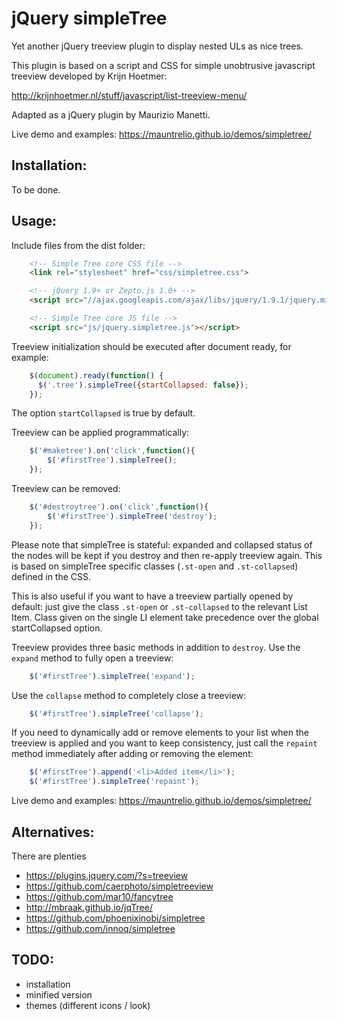 # jQuery simpleTree

Yet another jQuery treeview plugin to display nested ULs as nice trees.

This plugin is based on a script and CSS for simple unobtrusive javascript treeview developed by Krijn Hoetmer:

http://krijnhoetmer.nl/stuff/javascript/list-treeview-menu/

Adapted as a jQuery plugin by Maurizio Manetti.

Live demo and examples: https://mauntrelio.github.io/demos/simpletree/

## Installation:

To be done.

## Usage:

Include files from the dist folder:

```html
	<!-- Simple Tree core CSS file -->
	<link rel="stylesheet" href="css/simpletree.css">

	<!-- jQuery 1.9+ or Zepto.js 1.0+ -->
	<script src="//ajax.googleapis.com/ajax/libs/jquery/1.9.1/jquery.min.js"></script>

	<!-- Simple Tree core JS file -->
	<script src="js/jquery.simpletree.js"></script>
```

Treeview initialization should be executed after document ready, for example:

```javascript
	$(document).ready(function() {
	  $('.tree').simpleTree({startCollapsed: false});
	});
```

The option `startCollapsed` is true by default.

Treeview can be applied programmatically:

```javascript
	$('#maketree').on('click',function(){
		$('#firstTree').simpleTree();
	});	
```

Treeview can be removed:

```javascript
	$('#destroytree').on('click',function(){
		$('#firstTree').simpleTree('destroy');
	});	
```

Please note that simpleTree is stateful: expanded and collapsed status of the nodes will be kept if you destroy and then re-apply treeview again. This is based on simpleTree specific classes (`.st-open` and `.st-collapsed`) defined in the CSS. 

This is also useful if you want to have a treeview partially opened by default: just give the class `.st-open` or `.st-collapsed` to the relevant List Item. Class given on the single LI element take precedence over the global startCollapsed option.

Treeview provides three basic methods in addition to `destroy`. 
Use the `expand` method to fully open a treeview:

```javascript
	$('#firstTree').simpleTree('expand');
```

Use the `collapse` method to completely close a treeview:

```javascript
	$('#firstTree').simpleTree('collapse');
```

If you need to dynamically add or remove elements to your list when the treeview is applied and you want to keep consistency, just call the `repaint` method immediately after adding or removing the element:

```javascript
	$('#firstTree').append('<li>Added item</li>');
	$('#firstTree').simpleTree('repaint');
```

Live demo and examples: https://mauntrelio.github.io/demos/simpletree/

## Alternatives:

There are plenties

- https://plugins.jquery.com/?s=treeview
- https://github.com/caerphoto/simpletreeview
- https://github.com/mar10/fancytree
- http://mbraak.github.io/jqTree/
- https://github.com/phoenixinobi/simpletree
- https://github.com/innoq/simpletree

## TODO:

- installation
- minified version
- themes (different icons / look)
